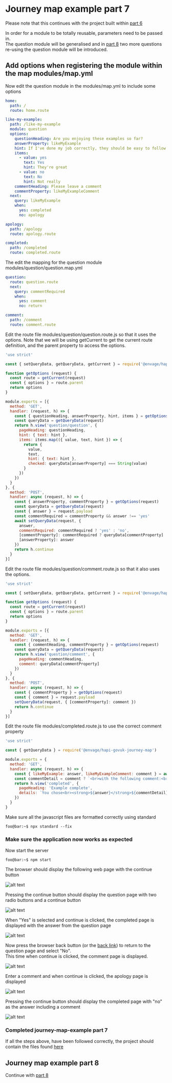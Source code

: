 # Journey map example part 7
Please note that this continues with the project built within [part 6](../journey-map-example-6/README.md)

In order for a module to be totally reusable, parameters need to be passed in.  
The question module will be generalised and in [part 8](../journey-map-example-8/README.md)
two more questions re-using the question module will be introduced.

## Add options when registering the module within the map modules/map.yml

Now edit the question module in the modules/map.yml to include some options
```yaml
home:
  path: /
  route: home.route

like-my-example:
  path: /like-my-example
  module: question
  options:
    questionHeading: Are you enjoying these examples so far?
    answerProperty: likeMyExample
    hint: If I've done my job correctly, they should be easy to follow
    items:
      - value: yes
        text: Yes
        hint: They're great
      - value: no
        text: No
        hint: Not really
    commentHeading: Please leave a comment
    commentProperty: likeMyExampleComment
  next:
    query: likeMyExample
    when:
      yes: completed
      no: apology

apology:
  path: /apology
  route: apology.route

completed:
  path: /completed
  route: completed.route
```

The edit the mapping for the question module modules/question/question.map.yml
```yaml
question:
  route: question.route
  next:
    query: commentRequired
    when:
      yes: comment
      no: return

comment:
  path: /comment
  route: comment.route
```

Edit the route file modules/question/question.route.js so that it uses the options.
Note that we will be using getCurrent to get the current route definition, and the parent 
property to access the options.
```js
'use strict'

const { setQueryData, getQueryData, getCurrent } = require('@envage/hapi-govuk-journey-map')

function getOptions (request) {
  const route = getCurrent(request)
  const { options } = route.parent
  return options
}

module.exports = [{
  method: 'GET',
  handler: (request, h) => {
    const { questionHeading, answerProperty, hint, items } = getOptions(request)
    const queryData = getQueryData(request)
    return h.view('question/question', {
      pageHeading: questionHeading,
      hint: { text: hint },
      items: items.map(({ value, text, hint }) => {
        return {
          value,
          text,
          hint: { text: hint },
          checked: queryData[answerProperty] === String(value)
        }
      })
    })
  }
}, {
  method: 'POST',
  handler: async (request, h) => {
    const { answerProperty, commentProperty } = getOptions(request)
    const queryData = getQueryData(request)
    const { answer } = request.payload
    const commentRequired = commentProperty && answer !== 'yes'
    await setQueryData(request, {
      answer,
      commentRequired: commentRequired ? 'yes' : 'no',
      [commentProperty]: commentRequired ? queryData[commentProperty] : undefined,
      [answerProperty]: answer
    })
    return h.continue
  }
}]
```

Edit the route file modules/question/comment.route.js so that it also uses the options.
```js
'use strict'

const { setQueryData, getQueryData, getCurrent } = require('@envage/hapi-govuk-journey-map')

function getOptions (request) {
  const route = getCurrent(request)
  const { options } = route.parent
  return options
}

module.exports = [{
  method: 'GET',
  handler: (request, h) => {
    const { commentHeading, commentProperty } = getOptions(request)
    const queryData = getQueryData(request)
    return h.view('question/comment', {
      pageHeading: commentHeading,
      comment: queryData[commentProperty]
    })
  }
}, {
  method: 'POST',
  handler: async (request, h) => {
    const { commentProperty } = getOptions(request)
    const { comment } = request.payload
    setQueryData(request, { [commentProperty]: comment })
    return h.continue
  }
}]
```

Edit the route file modules/completed.route.js to use the correct comment property
```js
'use strict'

const { getQueryData } = require('@envage/hapi-govuk-journey-map')

module.exports = {
  method: 'GET',
  handler: async (request, h) => {
    const { likeMyExample: answer, likeMyExampleComment: comment } = await getQueryData(request)
    const commentDetail = comment ? `<br>with the following comment:<br>"${comment}"` : ''
    return h.view('completed', {
      pageHeading: 'Example complete',
      details: `You chose<br><strong>${answer}</strong>${commentDetail}`
    })
  }
}
```

Make sure all the javascript files are formatted correctly using standard
```console
foo@bar:~$ npx standard --fix
```

### Make sure the application now works as expected

Now start the server
```console
foo@bar:~$ npm start
```

The browser should display the following web page with the continue button

![alt text](../screen-shots/home.png "home page")

Pressing the continue button should display the question page with two radio buttons and a continue button

![alt text](../screen-shots/like-my-example.png "question page")

When "Yes" is selected and continue is clicked, the completed page is displayed with the answer from the question page

![alt text](../screen-shots/completed.png "completed with yes page")

Now press the browser back button (or the [back link](../../essential-plugin-examples/back-link-example/README.md)) to return to the question page and select "No".  
This time when continue is clicked, the comment page is displayed.

![alt text](../screen-shots/comment.png "completed with yes page")

Enter a comment and when continue is clicked, the apology page is displayed

![alt text](../screen-shots/apology.png "apology page")

Pressing the continue button should display the completed page with "no" as the answer including a comment

![alt text](../screen-shots/completed-with-comment.png "completed with no page")

### Completed journey-map-example part 7
If all the steps above, have been followed correctly, the project should contain the files found [here](.)

## Journey map example part 8
Continue with [part 8](../journey-map-example-8/README.md)


